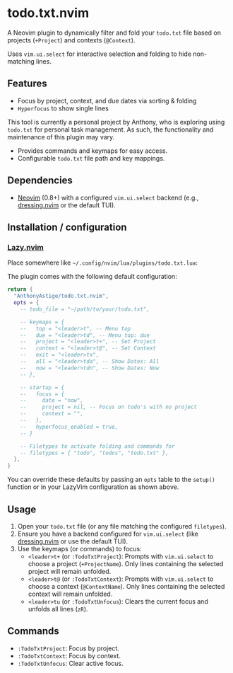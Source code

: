 # todo.txt.nvim

A Neovim plugin to dynamically filter and fold your `todo.txt` file based on projects (`+Project`) and contexts (`@Context`).

Uses `vim.ui.select` for interactive selection and folding to hide non-matching lines.

## Features

- Focus by project, context, and due dates via sorting & folding
- `Hyperfocus` to show single lines

This tool is currently a personal project by Anthony, who is exploring using `todo.txt` for personal task management. As such, the functionality and maintenance of this plugin may vary.

- Provides commands and keymaps for easy access.
- Configurable `todo.txt` file path and key mappings.

## Dependencies

- [Neovim](https://neovim.io/) (0.8+) with a configured `vim.ui.select` backend (e.g., [dressing.nvim](https://github.com/stevearc/dressing.nvim) or the default TUI).

## Installation / configuration

### [Lazy.nvim](https://github.com/folke/lazy.nvim)

Place somewhere like `~/.config/nvim/lua/plugins/todo.txt.lua`:

The plugin comes with the following default configuration:

```lua
return {
  "AnthonyAstige/todo.txt.nvim",
  opts = {
    -- todo_file = "~/path/to/your/todo.txt",

    -- keymaps = {
    --   top = "<leader>t", -- Menu top
    --   due = "<leader>td", -- Menu top: due
    --   project = "<leader>t+", -- Set Project
    --   context = "<leader>t@", -- Set Context
    --   exit = "<leader>tx",
    --   all = "<leader>tda", -- Show Dates: All
    --   now = "<leader>tdn", -- Show Dates: Now
    -- },

    -- startup = {
    --   focus = {
    --     date = "now",
    --     project = nil, -- Focus on todo's with no project
    --     context = "",
    --   },
    --   hyperfocus_enabled = true,
    -- }

    -- Filetypes to activate folding and commands for
    -- filetypes = { "todo", "todos", "todo.txt" },
  },
}
```

You can override these defaults by passing an `opts` table to the `setup()` function or in your LazyVim configuration as shown above.

## Usage

1. Open your `todo.txt` file (or any file matching the configured `filetypes`).
2. Ensure you have a backend configured for `vim.ui.select` (like [dressing.nvim](https://github.com/stevearc/dressing.nvim) or use the default TUI).
3. Use the keymaps (or commands) to focus:
   - `<leader>t+` (or `:TodoTxtProject`): Prompts with `vim.ui.select` to choose a project (`+ProjectName`). Only lines containing the selected project will remain unfolded.
   - `<leader>t@` (or `:TodoTxtContext`): Prompts with `vim.ui.select` to choose a context (`@ContextName`). Only lines containing the selected context will remain unfolded.
   - `<leader>tu` (or `:TodoTxtUnfocus`): Clears the current focus and unfolds all lines (`zR`).

## Commands

- `:TodoTxtProject`: Focus by project.
- `:TodoTxtContext`: Focus by context.
- `:TodoTxtUnfocus`: Clear active focus.

